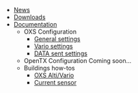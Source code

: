   * [News](OXS_News)
  * [Downloads](OXS_Downloads)
  * [Documentation](OXS_Documentation)
    * OXS Configuration
      * [General settings](OXS_Configuration)
      * [Vario settings](OXS_Conf_Vario)
      * [DATA sent settings](OXS_Conf_DataSent)
    * OpenTX Configuration Coming soon...
    * Buildings how-tos
      * [OXS Alti/Vario](OXS_Build_Vario)
      * [Current sensor](https://code.google.com/p/openxvario/wiki/CurrentSensorModules)